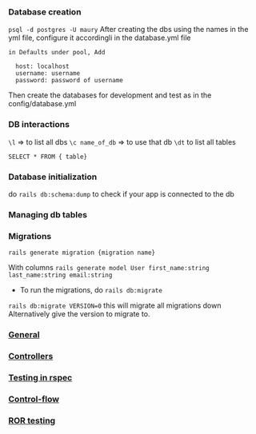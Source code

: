### Database creation
`psql -d postgres -U maury`
 After creating the dbs using the names in the yml file, configure it accordingli in the database.yml file
```
in Defaults under pool, Add

  host: localhost
  username: username
  password: password of username
  ```
Then create the databases for development and test as in the config/database.yml
### DB interactions

 `\l` => to list all dbs
 `\c name_of_db` => to use that db
 `\dt` to list all tables


 `SELECT * FROM { table}`

### Database initialization
 do `rails db:schema:dump` to check if your app is connected to the db

 ### Managing db tables

### Migrations

`rails generate migration {migration name}`

With columns
`rails generate model User first_name:string last_name:string email:string`

- To run the migrations, do 
`rails db:migrate`

`rails db:migrate VERSION=0` this will migrate all migrations down
Alternatively give the version to migrate to.


### [General](README.md)

### [Controllers](controllers.md)

### [Testing in rspec](testing.md)

### [Control-flow](control-flow.md)

### [ROR testing](ror-testing.md)